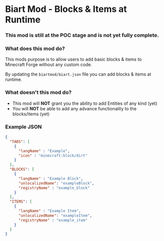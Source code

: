 # Biart Mod - Blocks & Items at Runtime

### **This mod is still at the POC stage and is not yet fully complete.** 


### What does this mod do?
This mods purpose is to allow users to add basic blocks & items to Minecraft Forge without any custom code. 

By updating the `biartmod/biart.json` file you can add blocks & items at runtime.

### What doesn't this mod do?
 * This mod will **NOT** grant you the ability to add Entities of any kind (yet)
 * You will **NOT** be able to add any advance functionality to the blocks/items (yet)


### Example JSON
```json
{
  "TABS": [
    {
      "langName" : "Example",
      "icon" : "minecraft:block/dirt"
    }
  ],
  "BLOCKS": [
    {
      "langName" : "Example Block",
      "unlocalizedName": "exampleBlock",
      "registryName" : "example_block"
    }
  ],
  "ITEMS": [
    {
      "langName" : "Example Item",
      "unlocalizedName": "exampleItem",
      "registryName" : "example_item"
    }
  ]
}
```